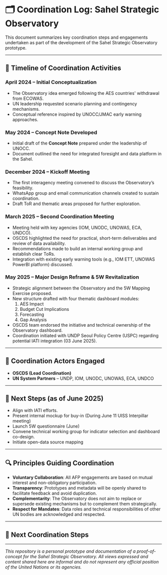 # 🗂 Coordination Log: Sahel Strategic Observatory

This document summarizes key coordination steps and engagements undertaken as part of the development of the Sahel Strategic Observatory prototype.

---

## 📅 Timeline of Coordination Activities

### **April 2024** – Initial Conceptualization
- The Observatory idea emerged following the AES countries' withdrawal from ECOWAS.
- UN leadership requested scenario planning and contingency mechanisms.
- Conceptual reference inspired by UNOCC/JMAC early warning approaches.

### **May 2024** – Concept Note Developed
- Initial draft of the **Concept Note** prepared under the leadership of UNOCC.
- Document outlined the need for integrated foresight and data platform in the Sahel.

### **December 2024** – Kickoff Meeting
- The first interagency meeting convened to discuss the Observatory’s feasibility.
- WhatsApp group and email communication channels created to sustain coordination.
- Draft ToR and thematic areas proposed for further exploration.

### **March 2025** – Second Coordination Meeting
- Meeting held with key agencies (IOM, UNODC, UNOWAS, ECA, UNDCO).
- OSCDS highlighted the need for practical, short-term deliverables and review of data availability.
- Recommendations made to build an internal working group and establish clear ToRs.
- Integration with existing early warning tools (e.g., IOM ETT, UNOWAS PowerBI platform) discussed.

### **May 2025** – Major Design Reframe & 5W Revitalization
- Strategic alignment between the Observatory and the 5W Mapping Exercise proposed.
- New structure drafted with four thematic dashboard modules:
  1. AES Impact
  2. Budget Cut Implications
  3. Forecasting
  4. Gap Analysis
- OSCDS team endorsed the initiative and technical ownership of the Observatory dashboard.
- Coordination initiated with UNDP Seoul Policy Centre (USPC) regarding potential IATI integration (03 June 2025).

---

## 🤝 Coordination Actors Engaged

- **OSCDS (Lead Coordination)**  
- **UN System Partners** – UNDP, IOM, UNODC, UNOWAS, ECA, UNDCO  

---

## 🧭 Next Steps (as of June 2025)
- Align with IATI efforts.
- Present internal mockup for buy-in (During June 11 UISS Interpillar meeting)
- Launch 5W questionnaire (June)
- Convene technical working group for indicator selection and dashboard co-design.
- Initiate open-data source mapping

---
## 🔍 Principles Guiding Coordination

- **Voluntary Collaboration**: All AFP engagements are based on mutual interest and non-obligatory participation.
- **Transparency**: Prototypes and metadata will be openly shared to facilitate feedback and avoid duplication.
- **Complementarity**: The Observatory does not aim to replace or supersede existing mechanisms but to complement them strategically.
- **Respect for Mandates**: Data roles and technical responsibilities of other UN bodies are acknowledged and respected.

---
## 🔄 Next Coordination Steps


---
*This repository is a personal prototype and documentation of a proof-of-concept for the Sahel Strategic Observatory. All views expressed and content shared here are informal and do not represent any official position of the United Nations or its agencies.*
